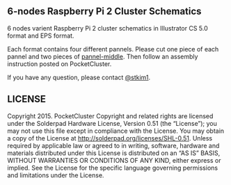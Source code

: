 ## 6-nodes Raspberry Pi 2 Cluster Schematics  

6 nodes varient Raspberry Pi 2 cluster schematics in Illustrator CS 5.0 format and EPS format.  

Each format contains four different pannels. Please cut one piece of each pannel and two pieces of [pannel-middle](https://github.com/stkim1/pocketcluster/blob/master/6-nodes-schematics/eps/pannel-middle.eps). Then follow an assembly instruction posted on PocketCluster.

If you have any question, please contact [@stkim1](https://twitter.com/stkim1).


## LICENSE  

Copyright 2015. PocketCluster Copyright and related rights are licensed under the Solderpad Hardware License, Version 0.51 (the “License”); you may not use this file except in compliance with the License. You may obtain a copy of the License at http://solderpad.org/licenses/SHL-0.51. Unless required by applicable law or agreed to in writing, software, hardware and materials distributed under this License is distributed on an “AS IS” BASIS, WITHOUT WARRANTIES OR CONDITIONS OF ANY KIND, either express or implied. See the License for the specific language governing permissions and limitations under the License.

